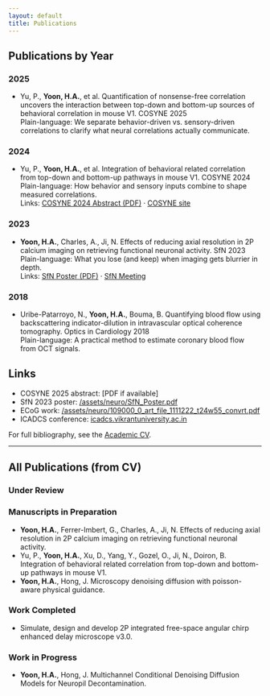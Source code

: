 ```yaml
---
layout: default
title: Publications
---
```


## Publications by Year

### 2025
- Yu, P., **Yoon, H.A.**, et al. Quantification of nonsense-free correlation uncovers the interaction between top-down and bottom-up sources of behavioral correlation in mouse V1. <span class="publication-venue">COSYNE 2025</span>  
  Plain-language: We separate behavior-driven vs. sensory-driven correlations to clarify what neural correlations actually communicate.

### 2024
- Yu, P., **Yoon, H.A.**, et al. Integration of behavioral related correlation from top-down and bottom-up pathways in mouse V1. <span class="publication-venue">COSYNE 2024</span>  
  Plain-language: How behavior and sensory inputs combine to shape measured correlations.  
  Links: [COSYNE 2024 Abstract (PDF)](/assets/neuro/Cosyne24_Abstract_PeijiaYu.pdf) · [COSYNE site](https://www.cosyne.org/past-conferences)

### 2023
- **Yoon, H.A.**, Charles, A., Ji, N. Effects of reducing axial resolution in 2P calcium imaging on retrieving functional neuronal activity. <span class="publication-venue">SfN 2023</span>  
  Plain-language: What you lose (and keep) when imaging gets blurrier in depth.  
  Links: [SfN Poster (PDF)](/assets/neuro/SfN_Poster.pdf) · [SfN Meeting](https://www.sfn.org/meetings/neuroscience-2024)

### 2018
- Uribe-Patarroyo, N., **Yoon, H.A.**, Bouma, B. Quantifying blood flow using backscattering indicator-dilution in intravascular optical coherence tomography. <span class="publication-venue">Optics in Cardiology 2018</span>  
  Plain-language: A practical method to estimate coronary blood flow from OCT signals.

## Links

- COSYNE 2025 abstract: [PDF if available]
- SfN 2023 poster: [/assets/neuro/SfN_Poster.pdf](/assets/neuro/SfN_Poster.pdf)
- ECoG work: [/assets/neuro/109000_0_art_file_1111222_t24w55_convrt.pdf](/assets/neuro/109000_0_art_file_1111222_t24w55_convrt.pdf)
- ICADCS conference: [icadcs.vikrantuniversity.ac.in](https://icadcs.vikrantuniversity.ac.in/)

For full bibliography, see the [Academic CV](/cv.html).

---

## All Publications (from CV)

### Under Review

### Manuscripts in Preparation
- **Yoon, H.A.**, Ferrer-Imbert, G., Charles, A., Ji, N. Effects of reducing axial resolution in 2P calcium imaging on retrieving functional neuronal activity.
- Yu, P., **Yoon, H.A.**, Xu, D., Yang, Y., Gozel, O., Ji, N., Doiron, B. Integration of behavioral related correlation from top-down and bottom-up pathways in mouse V1.
- **Yoon, H.A.**, Hong, J. Microscopy denoising diffusion with poisson-aware physical guidance.

### Work Completed
- Simulate, design and develop 2P integrated free-space angular chirp enhanced delay microscope v3.0.

### Work in Progress
- **Yoon, H.A.**, Hong, J. Multichannel Conditional Denoising Diffusion Models for Neuropil Decontamination.
